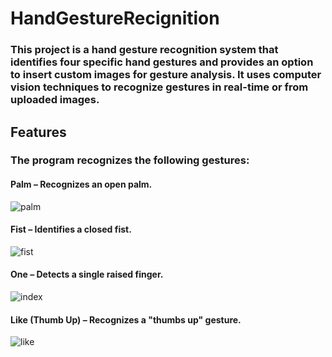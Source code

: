 # HandGestureRecignition
### This project is a hand gesture recognition system that identifies four specific hand gestures and provides an option to insert custom images for gesture analysis. It uses computer vision techniques to recognize gestures in real-time or from uploaded images.

## Features
### The program recognizes the following gestures:

#### Palm – Recognizes an open palm.
![palm](https://github.com/user-attachments/assets/db718a1f-8aa4-4fcf-b397-6f69ac47340c)


#### Fist – Identifies a closed fist.
![fist](https://github.com/user-attachments/assets/6eb4937d-1ead-4f7c-9a42-eaf7e76e95d8)


#### One – Detects a single raised finger.
![index](https://github.com/user-attachments/assets/8568b836-e170-431a-b550-bad58672fe9e)


#### Like (Thumb Up) – Recognizes a "thumbs up" gesture.
![like](https://github.com/user-attachments/assets/cfd5aa49-81b4-45e0-a513-42fb4965a7a2)

